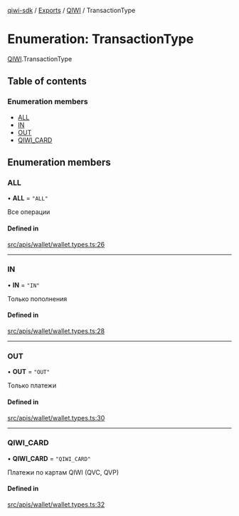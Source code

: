 [qiwi-sdk](../README.md) / [Exports](../modules.md) / [QIWI](../modules/QIWI.md) / TransactionType

# Enumeration: TransactionType

[QIWI](../modules/QIWI.md).TransactionType

## Table of contents

### Enumeration members

- [ALL](QIWI.TransactionType.md#all)
- [IN](QIWI.TransactionType.md#in)
- [OUT](QIWI.TransactionType.md#out)
- [QIWI\_CARD](QIWI.TransactionType.md#qiwi_card)

## Enumeration members

### ALL

• **ALL** = `"ALL"`

Все операции

#### Defined in

[src/apis/wallet/wallet.types.ts:26](https://github.com/AlexXanderGrib/node-qiwi-sdk/blob/4f2e487/src/apis/wallet/wallet.types.ts#L26)

___

### IN

• **IN** = `"IN"`

Только пополнения

#### Defined in

[src/apis/wallet/wallet.types.ts:28](https://github.com/AlexXanderGrib/node-qiwi-sdk/blob/4f2e487/src/apis/wallet/wallet.types.ts#L28)

___

### OUT

• **OUT** = `"OUT"`

Только платежи

#### Defined in

[src/apis/wallet/wallet.types.ts:30](https://github.com/AlexXanderGrib/node-qiwi-sdk/blob/4f2e487/src/apis/wallet/wallet.types.ts#L30)

___

### QIWI\_CARD

• **QIWI\_CARD** = `"QIWI_CARD"`

Платежи по картам QIWI (QVC, QVP)

#### Defined in

[src/apis/wallet/wallet.types.ts:32](https://github.com/AlexXanderGrib/node-qiwi-sdk/blob/4f2e487/src/apis/wallet/wallet.types.ts#L32)
